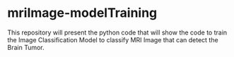 # mriImage-modelTraining
This repository will present the python code that will show the code to train the Image Classification Model to classify MRI Image that can detect the Brain Tumor.
